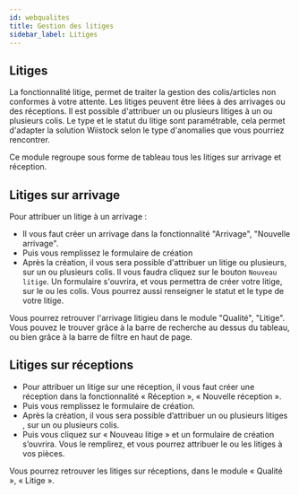 ```yaml
---
id: webqualites
title: Gestion des litiges
sidebar_label: Litiges
---
```



## Litiges

La fonctionnalité litige, permet de traiter la gestion des colis/articles non conformes à votre attente. Les litiges peuvent être liées à des arrivages ou des réceptions. Il est possible d'attribuer un ou plusieurs litiges à un ou plusieurs colis. Le type et le statut du litige sont paramétrable, cela permet d'adapter la solution Wiistock selon le type d'anomalies que vous pourriez rencontrer. 

Ce module regroupe sous forme de tableau tous les litiges sur arrivage et réception. 

## Litiges sur arrivage

Pour attribuer un litige à un arrivage : 
* Il vous faut créer un arrivage dans la fonctionnalité "Arrivage", "Nouvelle arrivage". 
* Puis vous remplissez le formulaire de création 
* Après la création, il vous sera possible d'attribuer un litige ou plusieurs, sur un ou plusieurs colis. Il vous faudra cliquez sur le bouton `Nouveau litige`. Un formulaire s'ouvrira, et vous permettra de créer votre litige, sur le ou les colis. Vous pourrez aussi renseigner le statut et le type de votre litige.

Vous pourrez retrouver l'arrivage litigieu dans le module "Qualité", "Litige". Vous pouvez le trouver grâce à la barre de recherche au dessus du tableau, ou bien grâce à la barre de filtre en haut de page.   

## Litiges sur réceptions

* Pour attribuer un litige sur une réception, il vous faut créer une réception dans la fonctionnalité « Réception », « Nouvelle réception ». 
* Puis vous remplissez le formulaire de création. 
* Après la création, il vous sera possible d’attribuer un ou plusieurs litiges , sur un ou plusieurs colis.  
* Puis vous cliquez sur « Nouveau litige » et un formulaire de création s’ouvrira. Vous le remplirez, et vous pourrez attribuer le ou les litiges à vos pièces. 

Vous pourrez retrouver les litiges sur réceptions, dans le module « Qualité », « Litige ». 

